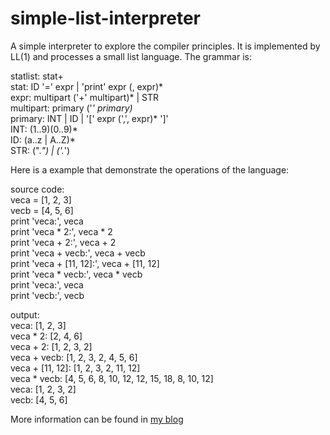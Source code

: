simple-list-interpreter
=======================

A simple interpreter to explore the compiler principles.
It is implemented by LL(1) and processes a small list language. The grammar is:  

statlist: stat+  
stat: ID '=' expr  | 'print' expr (, expr)*  
expr: multipart ('+' multipart)*  | STR  
multipart: primary ('*' primary)*  
primary: INT  | ID  | '[' expr (',', expr)* ']'  
INT: (1..9)(0..9)*  
ID: (a..z | A..Z)*  
STR: (\".*\") | (\'.*\')  

Here is a example that demonstrate the operations of the language:  

source code:  
veca = [1, 2, 3]  
vecb = [4, 5, 6]  
print 'veca:', veca  
print 'veca * 2:', veca * 2  
print 'veca + 2:', veca + 2  
print 'veca + vecb:', veca + vecb  
print 'veca + [11, 12]:', veca + [11, 12]  
print 'veca * vecb:', veca * vecb  
print 'veca:', veca  
print 'vecb:', vecb  

output:  
veca: [1, 2, 3]  
veca * 2: [2, 4, 6]  
veca + 2: [1, 2, 3, 2]  
veca + vecb: [1, 2, 3, 2, 4, 5, 6]  
veca + [11, 12]: [1, 2, 3, 2, 11, 12]  
veca * vecb: [4, 5, 6, 8, 10, 12, 12, 15, 18, 8, 10, 12]  
veca: [1, 2, 3, 2]  
vecb: [4, 5, 6]  

More information can be found in [my blog](http://blog.csdn.net/chosen0ne/article/details/8024176)


